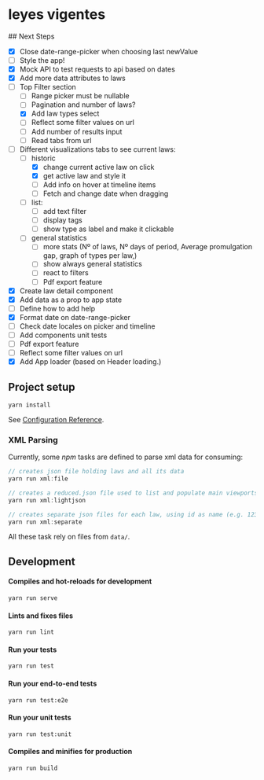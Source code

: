 # leyes vigentes

## Next Steps

- [x] Close date-range-picker when choosing last newValue
- [ ] Style the app!
- [x] Mock API to test requests to api based on dates
- [x] Add more data attributes to laws
- [ ] Top Filter section
  - [ ] Range picker must be nullable
  - [ ] Pagination and number of laws?
  - [x] Add law types select
  - [ ] Reflect some filter values on url
  - [ ] Add number of results input
  - [ ] Read tabs from url
- [ ] Different visualizations tabs to see current laws:
  - [ ] historic
    - [x] change current active law on click
    - [x] get active law and style it
    - [ ] Add info on hover at timeline items
    - [ ] Fetch and change date when dragging
  - [ ] list:
    - [ ] add text filter
    - [ ] display tags
    - [ ] show type as label and make it clickable
  - [ ] general statistics
    - [ ] more stats (Nº of laws, Nº days of period, Average promulgation gap, graph of types per law,)
    - [ ] show always general statistics
    - [ ] react to filters
    - [ ] Pdf export feature
- [x] Create law detail component
- [x] Add data as a prop to app state
- [ ] Define how to add help
- [x] Format date on date-range-picker
- [ ] Check date locales on picker and timeline
- [ ] Add components unit tests
- [ ] Pdf export feature
- [ ] Reflect some filter values on url
- [x] Add App loader (based on Header loading.)

## Project setup

```
yarn install
```

See [Configuration Reference](https://cli.vuejs.org/config/).

### XML Parsing

Currently, some _npm_ tasks are defined to parse xml data for consuming:

```javascript
// creates json file holding laws and all its data
yarn run xml:file

// creates a reduced.json file used to list and populate main viewports
yarn run xml:lightjson

// creates separate json files for each law, using id as name (e.g. 123.json)
yarn run xml:separate
```

All these task rely on files from `data/`.

## Development

#### Compiles and hot-reloads for development

```
yarn run serve
```

#### Lints and fixes files

```
yarn run lint
```

#### Run your tests

```
yarn run test
```

#### Run your end-to-end tests

```
yarn run test:e2e
```

#### Run your unit tests

```
yarn run test:unit
```

#### Compiles and minifies for production

```
yarn run build
```
